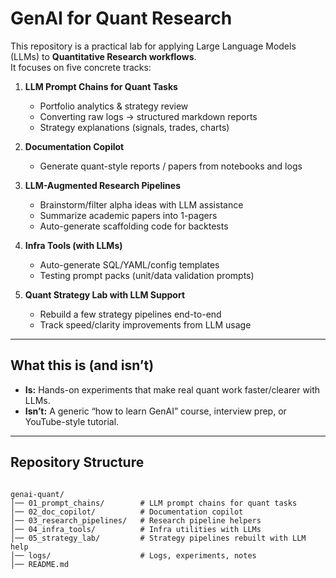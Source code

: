 # GenAI for Quant Research

This repository is a practical lab for applying Large Language Models (LLMs) to **Quantitative Research workflows**.  
It focuses on five concrete tracks:

1) **LLM Prompt Chains for Quant Tasks**  
   - Portfolio analytics & strategy review  
   - Converting raw logs → structured markdown reports  
   - Strategy explanations (signals, trades, charts)

2) **Documentation Copilot**  
   - Generate quant-style reports / papers from notebooks and logs

3) **LLM-Augmented Research Pipelines**  
   - Brainstorm/filter alpha ideas with LLM assistance  
   - Summarize academic papers into 1-pagers  
   - Auto-generate scaffolding code for backtests

4) **Infra Tools (with LLMs)**  
   - Auto-generate SQL/YAML/config templates  
   - Testing prompt packs (unit/data validation prompts)

5) **Quant Strategy Lab with LLM Support**  
   - Rebuild a few strategy pipelines end-to-end  
   - Track speed/clarity improvements from LLM usage

---

## What this is (and isn’t)

- **Is:** Hands-on experiments that make real quant work faster/clearer with LLMs.  
- **Isn’t:** A generic “how to learn GenAI” course, interview prep, or YouTube-style tutorial.

---

## Repository Structure

```

genai-quant/
│── 01_prompt_chains/        # LLM prompt chains for quant tasks
│── 02_doc_copilot/          # Documentation copilot
│── 03_research_pipelines/   # Research pipeline helpers
│── 04_infra_tools/          # Infra utilities with LLMs
│── 05_strategy_lab/         # Strategy pipelines rebuilt with LLM help
│── logs/                    # Logs, experiments, notes
│── README.md

```
